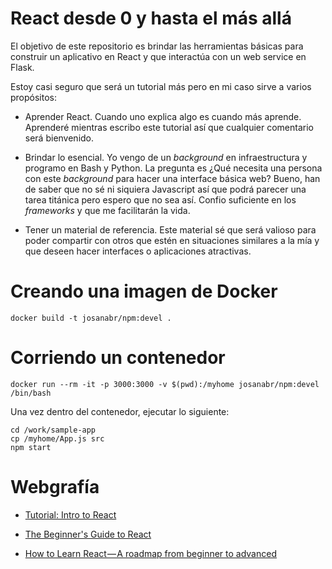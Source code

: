 # React desde 0 y hasta el más allá

El objetivo de este repositorio es brindar las herramientas básicas para construir un aplicativo en React y que interactúa con un web service en Flask.

Estoy casi seguro que será un tutorial más pero en mi caso sirve a varios propósitos:

* Aprender React. 
Cuando uno explica algo es cuando más aprende. 
Aprenderé mientras escribo este tutorial así que cualquier comentario será bienvenido.

* Brindar lo esencial.
Yo vengo de un *background* en infraestructura y programo en Bash y Python.
La pregunta es ¿Qué necesita una persona con este *background* para hacer una interface básica web?
Bueno, han de saber que no sé ni siquiera Javascript así que podrá parecer una tarea titánica pero espero que no sea así.
Confio suficiente en los *frameworks* y que me facilitarán la vida.

* Tener un material de referencia.
Este material sé que será valioso para poder compartir con otros que estén en situaciones similares a la mía y que deseen hacer interfaces o aplicaciones atractivas.

# Creando una imagen de Docker

`docker build -t josanabr/npm:devel .`

# Corriendo un contenedor 

`docker run --rm -it -p 3000:3000 -v $(pwd):/myhome josanabr/npm:devel /bin/bash`

Una vez dentro del contenedor, ejecutar lo siguiente:

```
cd /work/sample-app
cp /myhome/App.js src
npm start
```

# Webgrafía

* [Tutorial: Intro to React](https://reactjs.org/tutorial/tutorial.html)

* [The Beginner's Guide to React](https://egghead.io/courses/the-beginner-s-guide-to-react)

* [How to Learn React — A roadmap from beginner to advanced](https://medium.freecodecamp.org/learning-react-roadmap-from-scratch-to-advanced-bff7735531b6)
